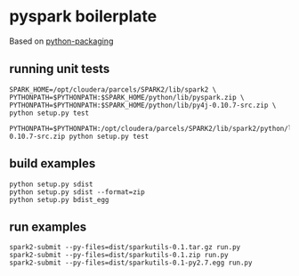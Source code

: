 # pyspark boilerplate
Based on [python-packaging](https://python-packaging.readthedocs.io/en/latest/index.html)

## running unit tests

```
SPARK_HOME=/opt/cloudera/parcels/SPARK2/lib/spark2 \
PYTHONPATH=$PYTHONPATH:$SPARK_HOME/python/lib/pyspark.zip \
PYTHONPATH=$PYTHONPATH:$SPARK_HOME/python/lib/py4j-0.10.7-src.zip \
python setup.py test

PYTHONPATH=$PYTHONPATH:/opt/cloudera/parcels/SPARK2/lib/spark2/python/lib/pyspark.zip:/opt/cloudera/parcels/SPARK2/lib/spark2/python/lib/py4j-0.10.7-src.zip python setup.py test
```

## build examples
```
python setup.py sdist
python setup.py sdist --format=zip
python setup.py bdist_egg
```

## run examples
```
spark2-submit --py-files=dist/sparkutils-0.1.tar.gz run.py
spark2-submit --py-files=dist/sparkutils-0.1.zip run.py
spark2-submit --py-files=dist/sparkutils-0.1-py2.7.egg run.py
```
